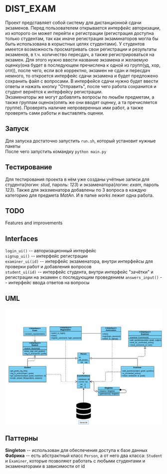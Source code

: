 # DIST_EXAM
Проект представляет собой систему для дистанционной сдачи экзаменов. Перед пользователем открывается интерфейс авторизации, из которого он может перейти к регистрации (регистрация доступна только студентам, так как иначе регистрация экзаминаторов могла бы быть использована в корыстных целях студентами). У студентов имеется возможность просматривать свои регистрации и результаты экзаменов, в т.ч. количество пересдач, а также регистрироваться на экзамен. Для этого нужно ввести название экзамена и желаемую оценку(она будет в последующем пречислена к одной из групп(уд, хор, отл)), после чего, если всё корректно, экзамен не сдан и пересдач немного, то откроется интерфейс сдачи экзамена и будет предложено сохранить файл с вопросами. В интерфейсе сдачи нужно будет ввести ответы и нажать кнопку "Отправить", после чего работа сохранится и студент вернётся к интерфейсу регистрации.  
Экзаменаторы же могут добавлять вопросы по люыбм предметам, а также группам оценок(опять же они вводят оценку, а та пречисляется группе). Проверять наличие непроверенных ими работ, а также проверять сами работы и выставлять оценки.

## Запуск
Для запуска достаточно запустить `run.sh`, который установит нужные пакеты  
После чего запустить командку `python main.py`

## Тестирование
Для тестирования проекта в нём уже созданы учётные записи для студента(логин: *stud*, пароль: *123*) и экзаменатора(логин: *exam*, пароль *123*). Также для эказменатора добавлены по 3 вопроса в каждую категорию для предмета *MatAn*. И в папке *works* лежит одна работа.
## TODO
Features and improvements 

## Interfaces
`login_ui()` -- авторизационный интерфейс  
`signup_ui()` -- интерфейс регистрации  
`examiner_ui(id)` -- интерфейс экзаменатора, внутри интерфейсы для проверки работ и добавления вопросов  
`student_ui(id)` -- интерфейс студента, внутри интерфейс "зачётки" и регистрации на экзамен с последующим проведением
`answers_input()` -- интерфейс ввода ответов на вопросы

## UML
![](./UML.png)

## Паттерны
**Singleton** -- использован для обеспечения доступа к базе данных  
**Фабрика** -- есть абстрактный класс `Person`, а от него два класса: `Student` и `Examiner`, которые позволяют работать с любыми студентами и экзаменаторами в зависимости от id
